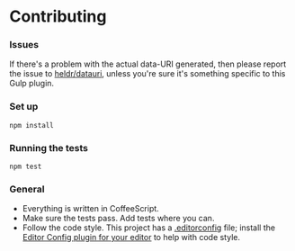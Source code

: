 Contributing
===

### Issues

If there's a problem with the actual data-URI generated, then please report the issue to [heldr/datauri](https://github.com/heldr/datauri/issues), unless you're sure it's something specific to this Gulp plugin.

### Set up

```shell
npm install
```

### Running the tests

```shell
npm test
```

### General

- Everything is written in CoffeeScript.
- Make sure the tests pass. Add tests where you can.
- Follow the code style. This project has a [.editorconfig](.editorconfig) file; install the [Editor Config plugin for your editor](http://editorconfig.org) to help with code style.